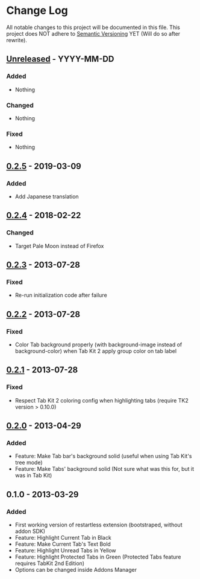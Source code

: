 # Change Log
All notable changes to this project will be documented in this file.
This project does NOT adhere to [Semantic Versioning](http://semver.org/) YET (Will do so after rewrite).


## [Unreleased][unreleased] - YYYY-MM-DD

### Added
- Nothing

### Changed
- Nothing

### Fixed
- Nothing


## [0.2.5][0.2.5] - 2019-03-09

### Added
- Add Japanese translation


## [0.2.4][0.2.4] - 2018-02-22

### Changed
- Target Pale Moon instead of Firefox


## [0.2.3][0.2.3] - 2013-07-28

### Fixed
- Re-run initialization code after failure


## [0.2.2][0.2.2] - 2013-07-28

### Fixed
- Color Tab background properly (with background-image instead of background-color) when Tab Kit 2 apply group color on tab label


## [0.2.1][0.2.1] - 2013-07-28

### Fixed
- Respect Tab Kit 2 coloring config when highlighting tabs (require TK2 version > 0.10.0)


## [0.2.0][0.2.0] - 2013-04-29

### Added
- Feature: Make Tab bar's background solid (useful when using Tab Kit's tree mode)
- Feature: Make Tabs' background solid (Not sure what was this for, but it was in Tab Kit)


## 0.1.0 - 2013-03-29

### Added
- First working version of restartless extension (bootstraped, without addon SDK)
- Feature: Highlight Current Tab in Black
- Feature: Make Current Tab's Text Bold
- Feature: Highlight Unread Tabs in Yellow
- Feature: Highlight Protected Tabs in Green (Protected Tabs feature requires TabKit 2nd Edition)
- Options can be changed inside Addons Manager


[unreleased]:   https://github.com/tabkit/mouse-gestures/compare/v0.2.5...HEAD
[0.2.5]:        https://github.com/tabkit/mouse-gestures/compare/v0.2.4...v0.2.5
[0.2.4]:        https://github.com/tabkit/mouse-gestures/compare/v0.2.3...v0.2.4
[0.2.3]:        https://github.com/tabkit/mouse-gestures/compare/v0.2.2...v0.2.3
[0.2.2]:        https://github.com/tabkit/mouse-gestures/compare/v0.2.1...v0.2.2
[0.2.1]:        https://github.com/tabkit/mouse-gestures/compare/v0.2.0...v0.2.1
[0.2.0]:        https://github.com/tabkit/mouse-gestures/compare/v0.1.0...v0.2.0

